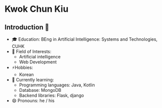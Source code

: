# Kwok Chun Kiu
<!-- A detailed resume can be found above. -->

## Introduction 👋

- 🎓 Education: BEng in Artificial Intelligence: Systems and Technologies, CUHK
- 🔭 Field of Interests:
  - Artificial intelligence
  - Web Development
- ⚡Hobbies:
  - Korean
- 🌱 Currently learning:
  - Programming languages: Java, Kotlin
  - Database: MongoDB
  - Backend libraries: Flask, django
- 😄 Pronouns: he / his

<!--
**kwokck6/kwokck6** is a ✨ _special_ ✨ repository because its `README.md` (this file) appears on your GitHub profile.

Here are some ideas to get you started:

- 🔭 I’m currently working on ...
- 🌱 I’m currently learning ...
- 👯 I’m looking to collaborate on ...
- 🤔 I’m looking for help with ...
- 💬 Ask me about ...
- 📫 How to reach me: ...
- 😄 Pronouns: ...
- ⚡ Fun fact: ...
-->
